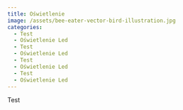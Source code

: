 ```yaml
---
title: Oświetlenie
image: /assets/bee-eater-vector-bird-illustration.jpg
categories:
  - Test
  - Oświetlenie Led
  - Test
  - Oświetlenie Led
  - Test
  - Oświetlenie Led
  - Test
  - Oświetlenie Led
---
```


Test
